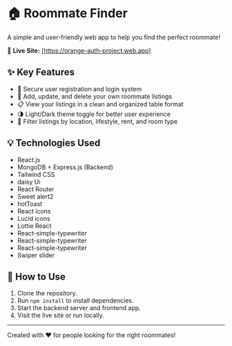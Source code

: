 # 🏠 Roommate Finder

A simple and user-friendly web app to help you find the perfect roommate!

🔗 **Live Site:** [https://orange-auth-project.web.app]

## ✨ Key Features

- 🔐 Secure user registration and login system
- 📝 Add, update, and delete your own roommate listings
- 📋 View your listings in a clean and organized table format
- 🌗 Light/Dark theme toggle for better user experience
- 📍 Filter listings by location, lifestyle, rent, and room type

## 💡 Technologies Used

- React.js
- MongoDB + Express.js (Backend)
- Tailwind CSS
- daisy Ui
- React Router
- Sweet alert2
- hotToast 
- React icons
- Lucid icons
- Lottie React 
- React-simple-typewriter 
- React-simple-typewriter 
- React-simple-typewriter 
- Swiper slider






## 📂 How to Use

1. Clone the repository.
2. Run `npm install` to install dependencies.
3. Start the backend server and frontend app.
4. Visit the live site or run locally.

---

Created with ❤️ for people looking for the right roommates!
